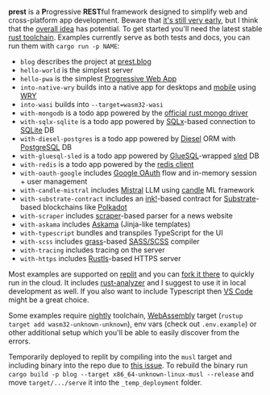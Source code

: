 **prest** is a **P**rogressive **REST**ful framework designed to simplify web and cross-platform app development. Beware that [it's still very early](https://prest.blog/roadmap), but I think that the [overall idea](https://prest.blog/motivation) has potential. To get started you'll need the latest stable [rust toolchain](https://rustup.rs/). Examples currently serve as both tests and docs, you can run them with `cargo run -p NAME`:

- `blog` describes the project at [prest.blog](https://prest.blog)
- `hello-world` is the simplest server
- `hello-pwa` is the simplest [Progressive Web App](https://web.dev/what-are-pwas/)
- `into-native-wry` builds into a native app for desktops and [mobile](https://github.com/tauri-apps/wry/blob/dev/MOBILE.md) using [WRY](https://github.com/tauri-apps/wry)
- `into-wasi` builds into `--target=wasm32-wasi`
- `with-mongodb` is a todo app powered by the [official rust mongo driver](https://github.com/mongodb/mongo-rust-driver) 
- `with-sqlx-sqlite` is a todo app powered by [SQLx](https://github.com/launchbadge/sqlx)-based connection to [SQLite](https://www.sqlite.org/index.html) DB
- `with-diesel-postgres` is a todo app powered by [Diesel](https://github.com/launchbadge/sqlx) ORM with [PostgreSQL](https://www.postgresql.org/) DB
- `with-gluesql-sled` is a todo app powered by [GlueSQL](https://gluesql.org/docs/)-wrapped [sled](http://sled.rs/) DB
- `with-redis` is a todo app powered by the [redis client](https://github.com/redis-rs/redis-rs) 
- `with-oauth-google` includes [Google OAuth](https://developers.google.com/identity/protocols/oauth2) flow and in-memory session + user management
- `with-candle-mistral` includes [Mistral](https://mistral.ai/news/announcing-mistral-7b/) LLM using [candle](https://github.com/huggingface/candle) ML framework
- `with-substrate-contract` includes an [ink!](https://use.ink/)-based contract for [Substrate](https://substrate.io/)-based blockchains like [Polkadot](https://www.polkadot.network/)
- `with-scraper` includes [scraper](https://github.com/causal-agent/scraper-based)-based parser for a news website
- `with-askama` includes [Askama](https://github.com/djc/askama) (Jinja-like templates)
- `with-typescript` bundles and transpiles TypeScript for the UI
- `with-scss` includes [grass](https://github.com/connorskees/grass)-based [SASS/SCSS](https://sass-lang.com/) compiler
- `with-tracing` includes tracing on the server
- `with-https` includes [Rustls](https://github.com/rustls/rustls)-based HTTPS server

Most examples are supported on [replit](https://replit.com/) and you can [fork it there](https://replit.com/@eDezhic/prest) to quickly run in the cloud. It includes [rust-analyzer](https://rust-analyzer.github.io/) and I suggest to use it in local development as well. If you also want to include Typescript then [VS Code](https://code.visualstudio.com/) might be a great choice.

Some examples require [nightly](https://rust-lang.github.io/rustup/concepts/channels.html#working-with-nightly-rust) toolchain, [WebAssembly](https://webassembly.org/) target (`rustup target add wasm32-unknown-unknown`), env vars (check out `.env.example`) or other additional setup which you'll be able to easily discover from the errors.

Temporarily deployed to replit by compiling into the `musl` target and including binary into the repo due to [this issue](https://ask.replit.com/t/deployment-time-outs/73694). To rebuild the binary run `cargo build -p blog --target x86_64-unknown-linux-musl --release` and move `target/.../serve` it into the `_temp_deployment` folder.